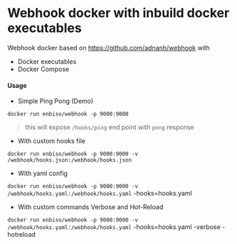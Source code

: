 Webhook docker with inbuild docker executables
===

Webhook docker based on https://github.com/adnanh/webhook with
- Docker executables
- Docker Compose

#### Usage

- Simple Ping Pong (Demo)

`docker run enbiso/webhook -p 9000:9000`
> this will expose `/hooks/ping` end point with `pong` response

- With custom hooks file

`docker run enbiso/webhook -p 9000:9000 -v /webhook/hooks.json:/webhook/hooks.json`

- With yaml config

`docker run enbiso/webhook -p 9000:9000 -v /webhook/hooks.yaml:/webhook/hooks.yaml` -hooks=hooks.yaml

- With custom commands Verbose and Hot-Reload

`docker run enbiso/webhook -p 9000:9000 -v /webhook/hooks.yaml:/webhook/hooks.yaml` -hooks=hooks.yaml -verbose -hotreload